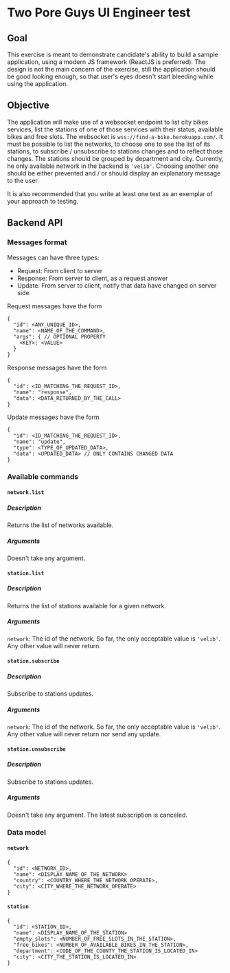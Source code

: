 # Two Pore Guys UI Engineer test

## Goal
This exercise is meant to demonstrate candidate's ability to build a sample application, using a modern JS framework (ReactJS is preferred).
The design is not the main concern of the exercise, still the application should be good looking enough,  so that user's eyes doesn't start bleeding while using the application.

## Objective
The application will make use of a websocket endpoint to list city bikes services, list the stations of one of those services with their status, available bikes and free slots.
The websocket is `wss://find-a-bike.herokuapp.com/`.
It must be possible to list the networks, to choose one to see the list of its stations, to subscribe / unsubscribe to stations changes and to reflect those changes.
The stations should be grouped by department and city.
Currently, he only available network in the backend is `'velib'`. Choosing another one should be either prevented and / or should display an explanatory message to the user.

It is also recommended that you write at least one test as an exemplar of your approach to testing.

## Backend API

### Messages format
Messages can have three types:
- Request: From client to server
- Response: From server to client, as a request answer
- Update: From server to client, notify that data have changed on server side

Request messages have the form
```
{
  "id": <ANY_UNIQUE_ID>,
  "name": <NAME_OF_THE_COMMAND>,
  "args": { // OPTIONAL PROPERTY
    <KEY>: <VALUE>
  }
}
```

Response messages have the form
```
{
  "id": <ID_MATCHING_THE_REQUEST_ID>,
  "name": "response",
  "data": <DATA_RETURNED_BY_THE_CALL>
}
```

Update messages have the form
```
{
  "id": <ID_MATCHING_THE_REQUEST_ID>,
  "name": "update",
  "type": <TYPE_OF_UPDATED_DATA>,
  "data": <UPDATED_DATA> // ONLY CONTAINS CHANGED DATA
}
```

### Available commands

#### `network.list`
##### Description
Returns the list of networks available.
##### Arguments
Doesn't take any argument.

#### `station.list`
##### Description
Returns the list of stations available for a given network.
##### Arguments
`network`: The id of the network. So far, the only acceptable value is `'velib'`. Any other value will never return.

#### `station.subscribe`
##### Description
Subscribe to stations updates.
##### Arguments
`network`: The id of the network. So far, the only acceptable value is `'velib'`. Any other value will never return nor send any update.

#### `station.unsubscribe`
##### Description
Subscribe to stations updates.
##### Arguments
Doesn't take any argument. The latest subscription is canceled.

### Data model
#### `network`
```
{
  "id": <NETWORK_ID>,
  "name": <DISPLAY_NAME_OF_THE_NETWORK>
  "country": <COUNTRY_WHERE_THE_NETWORK_OPERATE>,
  "city": <CITY_WHERE_THE_NETWORK_OPERATE>
}
```

#### `station`
```
{
  "id": <STATION_ID>,
  "name": <DISPLAY_NAME_OF_THE_STATION>
  "empty_slots": <NUMBER_OF_FREE_SLOTS_IN_THE_STATION>,
  "free_bikes": <NUMBER_OF_AVAILABLE_BIKES_IN_THE_STATION>,
  "department": <CODE_OF_THE_COUNTY_THE_STATION_IS_LOCATED_IN>
  "city": <CITY_THE_STATION_IS_LOCATED_IN>
}
```
